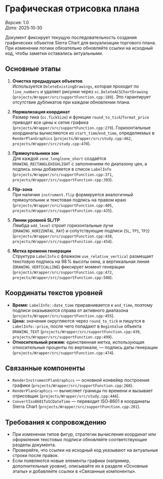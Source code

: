 # Графическая отрисовка плана

*Версия:* 1.0  
*Дата:* 2025‑10‑30  

Документ фиксирует текущую последовательность создания графических объектов Sierra Chart для визуализации торгового плана. При изменении логики обязательно обновляйте ссылки на исходный код, чтобы заметки оставались актуальными.

## Основные этапы

1. **Очистка предыдущих объектов**  
   Используется `DeleteExistingDrawings`, которая проходит по `line_numbers` и удаляет рисунки через `sc.DeleteACSChartDrawing` (`projects/Wrapper/src/supportFunction.cpp:189`). Это гарантирует отсутствие дубликатов при каждом обновлении плана.

2. **Нормализация координат**  
   Размер тикa (`sc.TickSize`) и функции `round_to_tick`/`format_price` приводят все цены к сетке графика (`projects/Wrapper/src/supportFunction.cpp:279`). Горизонтальные координаты вычисляются из `start_time`/`end_time`, определяемых в `RenderPlanGraphics` (`projects/Wrapper/src/study.cpp:462`, `projects/Wrapper/src/study.cpp:470`).

3. **Прямоугольники зон**  
   Для каждой `zone_long`/`zone_short` создаётся `DRAWING_RECTANGLEHIGHLIGHT` с заполнением по диапазону цен, а подпись зоны добавляется в список `LabelInfo` (`projects/Wrapper/src/supportFunction.cpp:371`, `projects/Wrapper/src/supportFunction.cpp:393`).

4. **Flip-зона**  
   При наличии `instrument.flip` формируется аналогичный прямоугольник и текстовая подпись на правом краю (`projects/Wrapper/src/supportFunction.cpp:405`, `projects/Wrapper/src/supportFunction.cpp:425`).

5. **Линии уровней SL/TP**  
   Лямбда `add_level` строит горизонтальные лучи (`DRAWING_HORIZONTAL_RAY`) и сопутствующие подписи (`SL`, `TP1`, `TP2`) (`projects/Wrapper/src/supportFunction.cpp:438`, `projects/Wrapper/src/supportFunction.cpp:454`).

6. **Метка времени генерации**  
   Структура `LabelInfo` с флажком `use_relative_vertical` размещает текстовую подпись на 98 % высоты окна, а вертикальная линия (`DRAWING_VERTICALLINE`) фиксирует момент генерации (`projects/Wrapper/src/supportFunction.cpp:472`, `projects/Wrapper/src/supportFunction.cpp:508`).

## Координаты текстов уровней

- **Время:** `LabelInfo::date_time` приравнивается к `end_time`, поэтому подписи оказываются справа от активного диапазона (`projects/Wrapper/src/supportFunction.cpp:455`).
- **Цена:** значения округляются через `round_to_tick` и пишутся в `LabelInfo::price`, после чего попадают в `BeginValue` объекта `DRAWING_TEXT` (`projects/Wrapper/src/supportFunction.cpp:439`, `projects/Wrapper/src/supportFunction.cpp:499`).
- **Относительный режим:** единственная метка, использующая относительные проценты по вертикали, — подпись даты генерации (`projects/Wrapper/src/supportFunction.cpp:474`).

## Связанные компоненты

- `RenderInstrumentPlanGraphics` — основной конвейер построения графики (`projects/Wrapper/src/supportFunction.cpp:268`).
- `RenderPlanGraphics` — вычисляет границы по времени и вызывает отрисовщик (`projects/Wrapper/src/study.cpp:446`).
- `ConvertIso8601ToSCDateTime` — переводит ISO‑8601 в координаты Sierra Chart (`projects/Wrapper/src/supportFunction.cpp:201`).

## Требования к сопровождению

- При изменении типов фигур, стратегии вычисления координат или оформления текстовых подписи обновляйте соответствующие разделы документа.
- Проверяйте, что ссылки на исходный код указывают на актуальные строки после правок.
- Если появляются новые элементы графики (например, дополнительные уровни), описывайте их в разделе «Основные этапы» и добавляйте ссылки в «Связанные компоненты».
